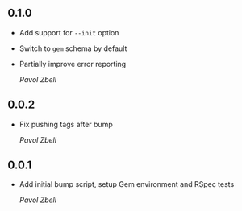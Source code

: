 ## 0.1.0

*   Add support for `--init` option 
*   Switch to `gem` schema by default
*   Partially improve error reporting

    *Pavol Zbell*

## 0.0.2

*   Fix pushing tags after bump

    *Pavol Zbell*

## 0.0.1

*   Add initial bump script, setup Gem environment and RSpec tests 

    *Pavol Zbell*
